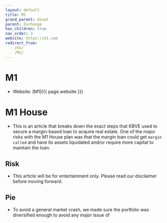 ```yaml
---
layout: default
title: M1
grand_parent: Asset
parent: Exchange
has_children: true
nav_order: 3
website: https://m1.com
redirect_from:
  - /m1/
  - /M1/
---
```

# M1
- Website: [M1]({{ page.website }})


# M1 House
- This is an article that breaks down the exact steps that KBVE used to secure a margin-based loan to acquire real estate. One of the major risks with the M1 House plan was that the margin loan could get `margin called` and have its assets liquidated and/or require more capital to maintain the loan. 

## Risk
- This article will be for entertainment only. Please read our disclaimer before moving forward. 


## Pie
- To avoid a general market crash, we made sure the portfolio was diversified enough to avoid any major issue of 